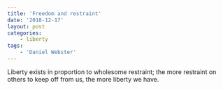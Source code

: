 ```yaml
---
title: 'Freedom and restraint'
date: '2018-12-17'
layout: post
categories:
    - liberty
tags:
    - 'Daniel Webster'
---
```


Liberty exists in proportion to wholesome restraint; the more restraint on others to keep off from us, the more liberty we have.